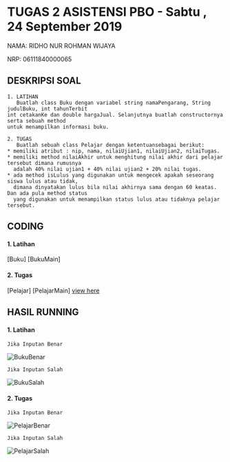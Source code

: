 # TUGAS 2 ASISTENSI PBO - Sabtu , 24 September 2019
NAMA:   RIDHO NUR ROHMAN WIJAYA

NRP:    06111840000065

## DESKRIPSI SOAL
~~~~
1. LATIHAN
   Buatlah class Buku dengan variabel string namaPengarang, String judulBuku, int tahunTerbit
int cetakanKe dan double hargaJual. Selanjutnya buatlah constructornya serta sebuah method
untuk menampilkan informasi buku.
~~~~
~~~~
2. TUGAS
   Buatlah sebuah class Pelajar dengan ketentuansebagai berikut:
* memiliki atribut : nip, nama, nilaiUjian1, nilaiUjian2, nilaiTugas.
* memiliki method nilaiAkhir untuk menghitung nilai akhir dari pelajar tersebut dimana rumusnya
  adalah 40% nilai ujian1 + 40% nilai ujian2 + 20% nilai tugas.
* ada method isLulus yang digunakan untuk mengecek apakah seseorang siswa lulus atau tidak,
  dimana dinyatakan lulus bila nilai akhirnya sama dengan 60 keatas. Dan ada pula method status
  yang digunakan untuk menampilkan status lulus atau tidaknya pelajar tersebut.
~~~~
## CODING
#### 1. Latihan
[Buku]
[BukuMain]
#### 2. Tugas
[Pelajar]
[PelajarMain]
[view here](https://github.com/asistensi-matematika/tugas2/blob/master/soal.ipynb)
## HASIL RUNNING
#### 1. Latihan
~~~~
Jika Inputan Benar
~~~~
![BukuBenar](https://user-images.githubusercontent.com/49511033/65705244-418beb00-e0b2-11e9-84b5-5c2a046503fc.PNG)
~~~~
Jika Inputan Salah
~~~~
![BukuSalah](https://user-images.githubusercontent.com/49511033/65705249-4486db80-e0b2-11e9-9d98-cc8974413025.PNG)
#### 2. Tugas
~~~~
Jika Inputan Benar
~~~~
![PelajarBenar](https://user-images.githubusercontent.com/49511033/65705233-3afd7380-e0b2-11e9-9090-1a1f1e89e1d3.PNG)
~~~~
Jika Inputan Salah
~~~~
![PelajarSalah](https://user-images.githubusercontent.com/49511033/65705234-3c2ea080-e0b2-11e9-8681-5230b407af49.PNG)
